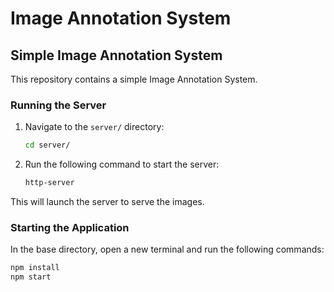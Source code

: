 # Image Annotation System

## Simple Image Annotation System

This repository contains a simple Image Annotation System.

### Running the Server

1. Navigate to the `server/` directory:

    ```bash
    cd server/
    ```

2. Run the following command to start the server:

    ```bash
    http-server
    ```

This will launch the server to serve the images.

### Starting the Application

In the base directory, open a new terminal and run the following commands:

```bash
npm install
npm start
```